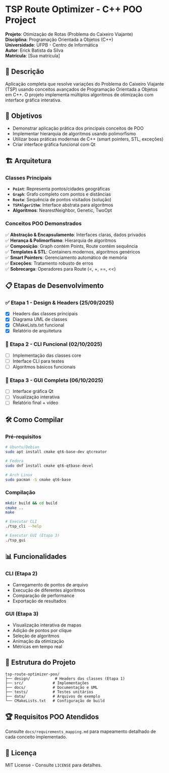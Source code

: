 # TSP Route Optimizer - C++ POO Project

**Projeto**: Otimização de Rotas (Problema do Caixeiro Viajante)  
**Disciplina**: Programação Orientada a Objetos (C++)  
**Universidade**: UFPB - Centro de Informática  
**Autor**: Erick Batista da Silva  
**Matrícula**: [Sua matrícula]

## 📝 Descrição

Aplicação completa que resolve variações do Problema do Caixeiro Viajante (TSP) usando conceitos avançados de Programação Orientada a Objetos em C++. O projeto implementa múltiplos algoritmos de otimização com interface gráfica interativa.

## 🎯 Objetivos

- Demonstrar aplicação prática dos principais conceitos de POO
- Implementar hierarquia de algoritmos usando polimorfismo
- Utilizar boas práticas modernas de C++ (smart pointers, STL, exceções)
- Criar interface gráfica funcional com Qt

## 🏗️ Arquitetura

### Classes Principais

- **`Point`**: Representa pontos/cidades geográficas
- **`Graph`**: Grafo completo com pontos e distâncias
- **`Route`**: Sequência de pontos visitados (solução)
- **`TSPAlgorithm`**: Interface abstrata para algoritmos
- **Algoritmos**: NearestNeighbor, Genetic, TwoOpt

### Conceitos POO Demonstrados

✅ **Abstração & Encapsulamento**: Interfaces claras, dados privados  
✅ **Herança & Polimorfismo**: Hierarquia de algoritmos  
✅ **Composição**: Graph contém Points, Route contém sequência  
✅ **Templates & STL**: Containers modernos, algoritmos genéricos  
✅ **Smart Pointers**: Gerenciamento automático de memória  
✅ **Exceções**: Tratamento robusto de erros  
✅ **Sobrecarga**: Operadores para Route (<, +, ==, <<)

## 📋 Etapas de Desenvolvimento

### ✅ Etapa 1 - Design & Headers (25/09/2025)
- [x] Headers das classes principais
- [x] Diagrama UML de classes
- [x] CMakeLists.txt funcional
- [x] Relatório de arquitetura

### 🔄 Etapa 2 - CLI Funcional (02/10/2025)
- [ ] Implementação das classes core
- [ ] Interface CLI para testes
- [ ] Algoritmos básicos funcionais

### 🔄 Etapa 3 - GUI Completa (06/10/2025)
- [ ] Interface gráfica Qt
- [ ] Visualização interativa
- [ ] Relatório final + vídeo

## 🛠️ Como Compilar

### Pré-requisitos
```bash
# Ubuntu/Debian
sudo apt install cmake qt6-base-dev qtcreator

# Fedora
sudo dnf install cmake qt6-qtbase-devel

# Arch Linux
sudo pacman -S cmake qt6-base
```

### Compilação
```bash
mkdir build && cd build
cmake ..
make

# Executar CLI
./tsp_cli --help

# Executar GUI (Etapa 3)
./tsp_gui
```

## 📊 Funcionalidades

### CLI (Etapa 2)
- Carregamento de pontos de arquivo
- Execução de diferentes algoritmos
- Comparação de performance
- Exportação de resultados

### GUI (Etapa 3)
- Visualização interativa de mapas
- Adição de pontos por clique
- Seleção de algoritmos
- Animação da otimização
- Métricas em tempo real

## 📁 Estrutura do Projeto

```
tsp-route-optimizer-poo/
├── design/           # Headers das classes (Etapa 1)
├── src/             # Implementações
├── docs/            # Documentação e UML
├── tests/           # Testes unitários
├── data/            # Arquivos de exemplo
└── CMakeLists.txt   # Configuração de build
```

## 🏆 Requisitos POO Atendidos

Consulte `docs/requirements_mapping.md` para mapeamento detalhado de cada conceito implementado.

## 📄 Licença

MIT License - Consulte `LICENSE` para detalhes.
